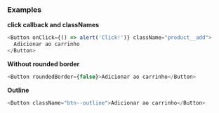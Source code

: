### Examples

**click callback and classNames**

```js
<Button onClick={() => alert('Click!')} className="product__add">
  Adicionar ao carrinho
</Button>
```

**Without rounded border**

```js
<Button roundedBorder={false}>Adicionar ao carrinho</Button>
```

**Outline**

```js
<Button className="btn--outline">Adicionar ao carrinho</Button>
```
